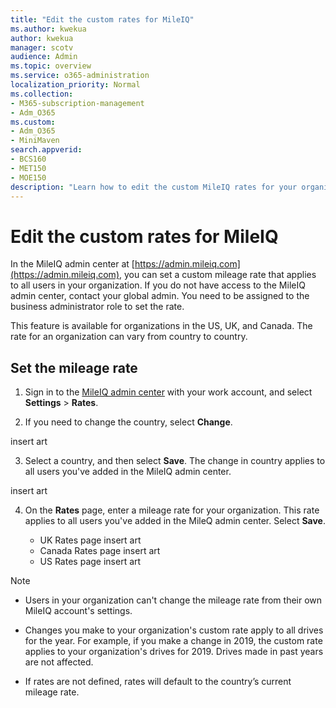 ```yaml
---
title: "Edit the custom rates for MileIQ"
ms.author: kwekua
author: kwekua
manager: scotv
audience: Admin
ms.topic: overview
ms.service: o365-administration
localization_priority: Normal
ms.collection: 
- M365-subscription-management 
- Adm_O365
ms.custom:
- Adm_O365
- MiniMaven
search.appverid:
- BCS160
- MET150
- MOE150
description: "Learn how to edit the custom MileIQ rates for your organization."
---
```


# Edit the custom rates for MileIQ

In the MileIQ admin center at [https://admin.mileiq.com](https://admin.mileiq.com), you can set a custom mileage rate that applies to all users in your organization. If you do not have access to the MileIQ admin center, contact your global admin. You need to be assigned to the business administrator role to set the rate.

This feature is available for organizations in the US, UK, and Canada. The rate for an organization can vary from country to country.

## Set the mileage rate

1. Sign in to the [MileIQ admin center](https://admin.mileiq.com/login) with your work account, and select **Settings** > **Rates**.

2. If you need to change the country, select **Change**.

insert art

3. Select a country, and then select **Save**. The change in country applies to all users you've added in the MileIQ admin center.

insert art

4. On the **Rates** page, enter a mileage rate for your organization. This rate applies to all users you've added in the MileQ admin center. Select **Save**.

    - UK Rates page
insert art
    - Canada Rates page
insert art
    - US Rates page
insert art

> [!NOTE]
>
> - Users in your organization can't change the mileage rate from their own MileIQ account's settings.
>
> - Changes you make to your organization's custom rate apply to all drives for the year. For example, if you make a change in 2019, the custom rate applies to your organization's drives for 2019. Drives made in past years are not affected.
>
> - If rates are not defined, rates will default to the country’s current mileage rate.
